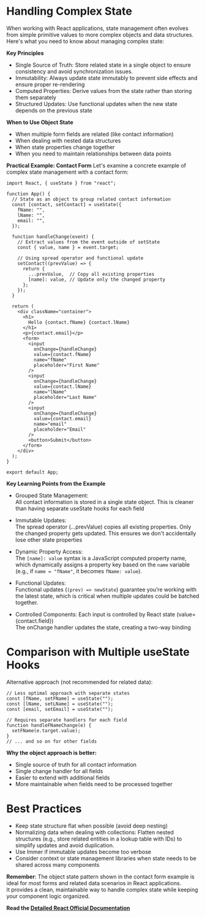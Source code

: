 # Handling Complex State
When working with React applications, state management often evolves from simple primitive values to more complex objects and data structures.   
Here's what you need to know about managing complex state:
    
**Key Principles**
- Single Source of Truth: Store related state in a single object to ensure consistency and avoid synchronization issues.
- Immutability: Always update state immutably to prevent side effects and ensure proper re-rendering
- Computed Properties: Derive values from the state rather than storing them separately
- Structured Updates: Use functional updates when the new state depends on the previous state

**When to Use Object State**
- When multiple form fields are related (like contact information)
- When dealing with nested data structures
- When state properties change together
- When you need to maintain relationships between data points

**Practical Example: Contact Form**
Let's examine a concrete example of complex state management with a contact form:

```
import React, { useState } from "react";

function App() {
  // State as an object to group related contact information
  const [contact, setContact] = useState({
    fName: "",
    lName: "",
    email: "",
  });

  function handleChange(event) {
    // Extract values from the event outside of setState
    const { value, name } = event.target;

    // Using spread operator and functional update
    setContact((prevValue) => {
      return {
        ...prevValue,  // Copy all existing properties
        [name]: value, // Update only the changed property
      };
    });
  }

  return (
    <div className="container">
      <h1>
        Hello {contact.fName} {contact.lName}
      </h1>
      <p>{contact.email}</p>
      <form>
        <input
          onChange={handleChange}
          value={contact.fName}
          name="fName"
          placeholder="First Name"
        />
        <input
          onChange={handleChange}
          value={contact.lName}
          name="lName"
          placeholder="Last Name"
        />
        <input
          onChange={handleChange}
          value={contact.email}
          name="email"
          placeholder="Email"
        />
        <button>Submit</button>
      </form>
    </div>
  );
}

export default App;
```

**Key Learning Points from the Example**
- Grouped State Management:  
  All contact information is stored in a single state object. This is cleaner than having separate useState hooks for each field

- Immutable Updates:  
  The spread operator (...prevValue) copies all existing properties. Only the changed property gets updated. This ensures we don't accidentally lose other state properties

- Dynamic Property Access:  
  The `[name]: value` syntax is a JavaScript computed property name, which dynamically assigns a property key based on the `name` variable (e.g., if `name = "fName"`, it becomes `fName: value`). 

- Functional Updates:  
  Functional updates (`(prev) => newState`) guarantee you’re working with the latest state, which is critical when multiple updates could be batched together. 

- Controlled Components:
  Each input is controlled by React state (value={contact.field})  
  The onChange handler updates the state, creating a two-way binding


# Comparison with Multiple useState Hooks
  Alternative approach (not recommended for related data):

```
// Less optimal approach with separate states
const [fName, setFName] = useState("");
const [lName, setLName] = useState("");
const [email, setEmail] = useState("");

// Requires separate handlers for each field
function handleFNameChange(e) {
  setFName(e.target.value);
}
// ... and so on for other fields
```

**Why the object approach is better:**
- Single source of truth for all contact information
- Single change handler for all fields
- Easier to extend with additional fields
- More maintainable when fields need to be processed together

# Best Practices
- Keep state structure flat when possible (avoid deep nesting)
- Normalizing data when dealing with collections:
  Flatten nested structures (e.g., store related entities in a lookup table with IDs) to simplify updates and avoid duplication.
- Use Immer if immutable updates become too verbose
- Consider context or state management libraries when state needs to be shared across many components

**Remember**: 
  The object state pattern shown in the contact form example is ideal for most forms and related data scenarios in React applications.  
  It provides a clean, maintainable way to handle complex state while keeping your component logic organized.

**Read the [Detailed React Official Documentation](https://react.dev/learn/managing-state)**
